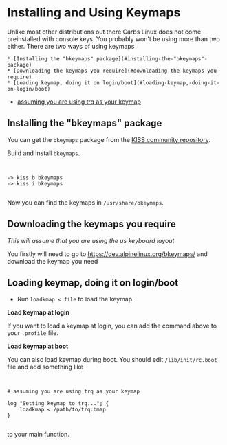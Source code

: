 Installing and Using Keymaps
============================

Unlike most other distributions out there
Carbs Linux does not come preinstalled with console 
keys. You probably won't be using more than 
two either. There are two ways of using keymaps


<!-- vim-markdown-toc Marked -->

	* [Installing the "bkeymaps" package](#installing-the-"bkeymaps"-package)
	* [Downloading the keymaps you require](#downloading-the-keymaps-you-require)
	* [Loading keymap, doing it on login/boot](#loading-keymap,-doing-it-on-login/boot)
* [assuming you are using trq as your keymap](#assuming-you-are-using-trq-as-your-keymap)

<!-- vim-markdown-toc -->

Installing the "bkeymaps" package
---------------------------------

You can get the `bkeymaps` package from the
[KISS community repository](https://github.com/kisslinux/community).

Build and install `bkeymaps`.

<pre><code>

-> kiss b bkeymaps
-> kiss i bkeymaps

</code></pre>

Now you can find the keymaps in `/usr/share/bkeymaps`.


Downloading the keymaps you require
-----------------------------------

*This will assume that you are using the us keyboard layout*

You firstly will need to go to <https://dev.alpinelinux.org/bkeymaps/>
and download the keymap you need

Loading keymap, doing it on login/boot
--------------------------------------

- Run `loadkmap < file` to load the keymap.

**Load keymap at login**

If you want to load a keymap at login, you can
add the command above to your `.profile` file.

**Load keymap at boot**

You can also load keymap during boot. You should edit
`/lib/init/rc.boot` file and add something like

<pre><code>

# assuming you are using trq as your keymap

log "Setting keymap to trq..."; {
    loadkmap < /path/to/trq.bmap
}

</code></pre>

to your main function.
